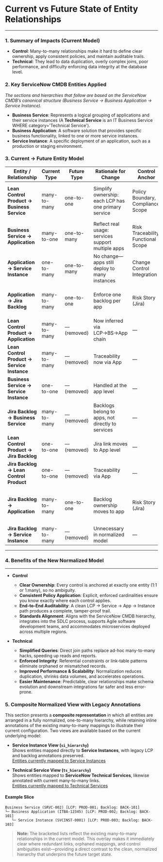 # Current vs Future State of Entity Relationships

---

### **1. Summary of Impacts (Current Model)**

- **Control**: Many-to-many relationships make it hard to define clear ownership, apply consistent policies, and maintain auditable trails.
- **Technical**: They lead to data duplication, overly complex joins, poor performance, and difficulty enforcing data integrity at the database level.

### **2.  Key ServiceNow CMDB Entities Applied**
_The sections and hierarchies that follow are based on the ServiceNow CMDB’s canonical structure (Business Service → Business Application → Service Instance)._
- **Business Service**: Represents a logical grouping of applications and their service instances (A **Technical Service** is an IT Business Service WHERE category='Technical Service').
- **Business Application**: A software solution that provides specific business functionality, linked to one or more service instances.
- **Service Instance**: A specific deployment of an application, such as a production or staging environment.


### **3. Current → Future Entity Model**

| **Entity / Relationship** | **Current Type** | **Future Type** | **Rationale for Change** | **Control Anchor** | **Technical Purpose**                                    |
| --- | --- | --- | --- | --- |----------------------------------------------------------|
| **Lean Control Product → Business Service** | many-to-many | one-to-one | Simplify ownership: each LCP has one primary service | Policy Boundary, Compliance Scope | Groups applications under a common compliance posture    |
| **Business Service → Application** | many-to-one | one-to-many | Reflect real usage: services support multiple apps | Risk Traceability, Functional Scope | Links business risks and ownership to each app           |
| **Application → Service Instance** | one-to-many | one-to-many | No change—apps still deploy to many instances | Change Control Integration | Represents CIs linked to change requests                 |
| **Application → Jira Backlog** | many-to-many | one-to-one | Enforce one backlog per app | Risk Story (Jira) | Documents how known risks are tracked per app            |
| **Lean Control Product → Application** | many-to-many | — (removed) | Now inferred via LCP→BS→App chain | — | —                                                        |
| **Lean Control Product → Service Instance** | many-to-many | — (removed) | Traceability now via App | — | —                                                        |
| **Business Service → Service Instance** | one-to-one | — (removed) | Handled at the app level | — | —                                                        |
| **Jira Backlog → Business Service** | many-to-many | — (removed) | Backlogs belong to apps, not directly to services | — | —                                                        |
| **Lean Control Product → Jira Backlog** | one-to-one | — (removed) | Jira link moves to App level | — | —                                                        |
| **Jira Backlog → Lean Control Product** | one-to-one | — (removed) | Traceability via App | — | —                                                        |
| **Jira Backlog → Application** | many-to-many | one-to-one | Backlog ownership moves to app | Risk Story (Jira) | Documents how known risks are tracked per app (inverted) |
| **Jira Backlog → Service Instance** | many-to-many | — (removed) | Unnecessary in normalized model | — | —                                                        |

---

### **4. Benefits of the New Normalized Model**

---

- **Control**
    - **Clear Ownership**: Every control is anchored at exactly one entity (1:1 or 1:many), so no ambiguity.
    - **Consistent Policy Application**: Explicit, enforced cardinalities ensure you know exactly where each control applies.
    - **End-to-End Auditability**: A clean LCP → Service → App → Instance path produces a complete, tamper-proof trail.
    - **Standards Alignment**: Aligns with the ServiceNow CMDB hierarchy, integrates into the SDLC process, supports Agile software development teams, and accommodates microservices deployed across multiple regions.

- **Technical**
    - **Simplified Queries**: Direct join paths replace ad-hoc many-to-many hacks, speeding up reads and reports.
    - **Enforced Integrity**: Referential constraints or link-table patterns eliminate orphaned or mismatched records.
    - **Improved Performance & Scalability**: Normalization reduces duplication, shrinks data volumes, and accelerates operations.
    - **Easier Maintenance**: Predictable, clear relationships make schema evolution and downstream integrations far safer and less error-prone.


### 5. Composite Normalized View with Legacy Annotations

This section presents a **composite representation** in which all entities are arranged in a fully normalized, one-to-many hierarchy, while retaining inline annotations of the existing many-to-many mappings to illustrate their current configuration. Two views are available based on the current underlying model:

- **Service Instance View (`si_hierarchy`)**  
  Shows entities mapped directly to **Service Instances**, with legacy LCP and backlog annotations preserved.  
  [Entities currently mapped to Service Instances](./si_hierarchy.md)

- **Technical Service View (`ts_hierarchy`)**  
  Shows entities mapped to **ServiceNow Technical Services**, likewise annotated with current many-to-many links.  
  [Entities currently mapped to Technical Services](./ts_hierarchy.md)

#### Example Slice

```text
Business Service (SRVC-002) [LCP: PROD-001; Backlog: BACK-101]
└─ Business Application (ITBA-12345) [LCP: PROD-002; Backlog: BACK-101]
   └─ Service Instance (SVCINST-0001) [LCP: PROD-003; Backlog: BACK-103]
```

> **Note:** The bracketed lists reflect the existing many-to-many relationships in the current model. This overlay makes it immediately clear where redundant links, orphaned mappings, and control ambiguities exist—providing a direct contrast to the clean, normalized hierarchy that underpins the future target state.

